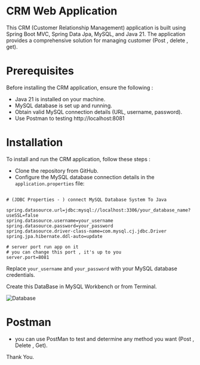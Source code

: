 # CRM Web Application

This CRM (Customer Relationship Management) application is built using Spring Boot MVC, Spring Data Jpa, MySQL, and Java 21. The application provides a comprehensive solution for managing customer (Post , delete , get). 


# Prerequisites

Before installing the CRM application, ensure the following :

- Java 21 is installed on your machine.
- MySQL database is set up and running.
- Obtain valid MySQL connection details (URL, username, password).
- Use Postman to testing http://localhost:8081

# Installation

To install and run the CRM application, follow these steps :

- Clone the repository from GitHub.
- Configure the MySQL database connection details in the `application.properties` file:

```

# (JDBC Properties - ) connect MySQL Database System To Java

spring.datasource.url=jdbc:mysql://localhost:3306/your_database_name?useSSL=false
spring.datasource.username=your_username
spring.datasource.password=your_password
spring.datasource.driver-class-name=com.mysql.cj.jdbc.Driver
spring.jpa.hibernate.ddl-auto=update

# server port run app on it
# you can change this port , it's up to you
server.port=8081

```

Replace `your_username` and `your_password` with your MySQL database credentials.

Create this DataBase in MySQL Workbench or from Terminal.

![Database](https://github.com/ahmedelazab1220/CRM-RESTAPI-SpringBoot/assets/105994948/2be3574a-5716-47c2-9420-cb7b74b17732)

# Postman

- you can use PostMan to test and determine any method you want (Post , Delete , Get).

Thank You.
